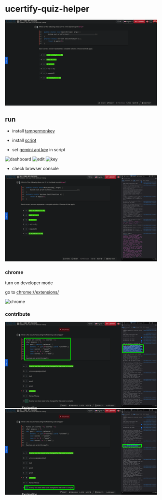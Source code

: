 # ucertify-quiz-helper
![demo](./pic/demo.png)

## run
- install [tampermonkey](https://www.tampermonkey.net/)

- install [script](https://github.com/0guanhua0/ucertify-quiz-helper/raw/refs/heads/main/helper.user.js)

- set [gemini api key](https://aistudio.google.com/app/apikey) in script

![dashboard](./pic/dashboard.png)
![edit](./pic/edit.png)
![key](./pic/key.png)

- check browser console

![console](./pic/console.png)

### chrome
turn on developer mode

go to [chrome://extensions/](chrome://extensions/)

![chrome](./pic/chrome.png)

### contribute
![contribute-0](./pic/contribute-0.png)
![contribute-1](./pic/contribute-1.png)

